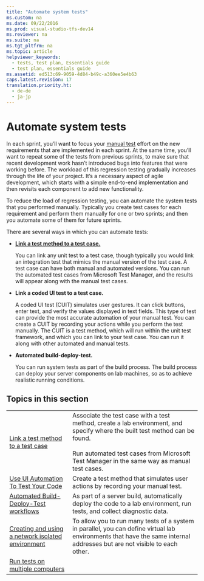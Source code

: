```yaml
---
title: "Automate system tests"
ms.custom: na
ms.date: 09/22/2016
ms.prod: visual-studio-tfs-dev14
ms.reviewer: na
ms.suite: na
ms.tgt_pltfrm: na
ms.topic: article
helpviewer_keywords: 
  - tests, test plan, Essentials guide
  - test plan, essentials guide
ms.assetid: ed513c69-9059-4d84-b49c-a360ee5e4b63
caps.latest.revision: 17
translation.priority.ht: 
  - de-de
  - ja-jp
---
```

# Automate system tests
In each sprint, you’ll want to focus your [manual test](../vs140/planning-manual-tests-using-the-web-portal.md) effort on the new requirements that are implemented in each sprint. At the same time, you’ll want to repeat some of the tests from previous sprints, to make sure that recent development work hasn’t introduced bugs into features that were working before. The workload of this regression testing gradually increases through the life of your project. It’s a necessary aspect of agile development, which starts with a simple end-to-end implementation and then revisits each component to add new functionality.  
  
 To reduce the load of regression testing, you can automate the system tests that you performed manually. Typically you create test cases for each requirement and perform them manually for one or two sprints; and then you automate some of them for future sprints.  
  
 There are several ways in which you can automate tests:  
  
-   **[Link a test method to a test case.](../vs140/automate-a-test-case-in-microsoft-test-manager.md)**  
  
     You can link any unit test to a test case, though typically you would link an integration test that mimics the manual version of the test case. A test case can have both manual and automated versions. You can run the automated test cases from Microsoft Test Manager, and the results will appear along with the manual test cases.  
  
-   **Link a coded UI test to a test case.**  
  
     A coded UI test (CUIT) simulates user gestures. It can click buttons, enter text, and verify the values displayed in text fields. This type of test can provide the most accurate automation of your manual test. You can create a CUIT by recording your actions while you perform the test manually. The CUIT is a test method, which will run within the unit test framework, and which you can link to your test case. You can run it along with other automated and manual tests.  
  
-   **Automated build-deploy-test.**  
  
     You can run system tests as part of the build process. The build process can deploy your server components on lab machines, so as to achieve realistic running conditions.  
  
## Topics in this section  
  
|||  
|-|-|  
|[Link a test method to a test case](../vs140/automate-a-test-case-in-microsoft-test-manager.md)|Associate the test case with a test method, create a lab environment, and specify where the built test method can be found.<br /><br /> Run automated test cases from Microsoft Test Manager in the same way as manual test cases.|  
|[Use UI Automation To Test Your Code](../vs140/use-ui-automation-to-test-your-code.md)|Create a test method that simulates user actions by recording your manual test.|  
|[Automated Build-Deploy-Test workflows](../vs140/automated-build-deploy-test-workflows.md)|As part of a server build, automatically deploy the code to a lab environment, run tests, and collect diagnostic data.|  
|[Creating and using a network isolated environment](../vs140/creating-and-using-a-network-isolated-environment.md)|To allow you to run many tests of a system in parallel, you can define virtual lab environments that have the same internal addresses but are not visible to each other.|  
|[Run tests on multiple computers](../vs140/how-to-run-automated-tests-on-multiple-computers-at-the-same-time.md)||
